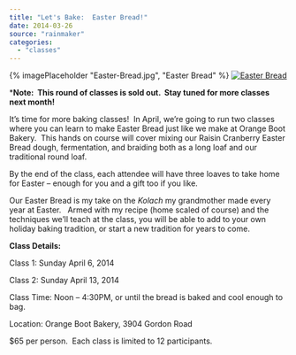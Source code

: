 ```yaml
---
title: "Let's Bake:  Easter Bread!"
date: 2014-03-26
source: "rainmaker"
categories: 
  - "classes"
---
```

{% imagePlaceholder "Easter-Bread.jpg", "Easter Bread" %}
[![Easter Bread](images/Easter-Bread_thumb.jpg "Easter Bread")](http://orangeboot.ca/wp-content/uploads/2014/03/Easter-Bread.jpg)

***Note:  This round of classes is sold out.  Stay tuned for more classes next month!**

It’s time for more baking classes!  In April, we’re going to run two classes where you can learn to make Easter Bread just like we make at Orange Boot Bakery.  This hands on course will cover mixing our Raisin Cranberry Easter Bread dough, fermentation, and braiding both as a long loaf and our traditional round loaf.

By the end of the class, each attendee will have three loaves to take home for Easter – enough for you and a gift too if you like.

Our Easter Bread is my take on the _Kolach_ my grandmother made every year at Easter.   Armed with my recipe (home scaled of course) and the techniques we’ll teach at the class, you will be able to add to your own holiday baking tradition, or start a new tradition for years to come.

 **Class Details:**

Class 1: Sunday April 6, 2014

Class 2: Sunday April 13, 2014

Class Time: Noon – 4:30PM, or until the bread is baked and cool enough to bag.

Location: Orange Boot Bakery, 3904 Gordon Road

$65 per person.  Each class is limited to 12 participants.

